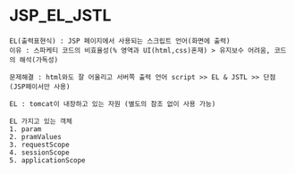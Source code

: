 # JSP_EL_JSTL


	EL(출력표현식) : JSP 페이지에서 사용되는 스크립트 언어(화면에 출력)
	이유 : 스파케티 코드의 비효율성(% 영역과 UI(html,css)혼재) > 유지보수 어려움, 코드의 해석(가독성)
	
	문제해결 : html와도 잘 어울리고 서버쪽 출력 언어 script >> EL & JSTL >> 단점(JSP페이서만 사용)
	
	EL : tomcat이 내장하고 있는 자원 (별도의 참조 없이 사용 가능)
	
	EL 가지고 있는 객체
	1. param
	2. pramValues
	3. requestScope
	4. sessionScope
	5. applicationScope
